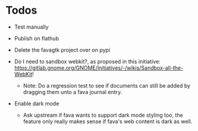 # Todos

- Test manually

- Publish on flathub

- Delete the favagtk project over on pypi

- Do I need to sandbox webkit?, as proposed in this initiative:
  https://gitlab.gnome.org/GNOME/Initiatives/-/wikis/Sandbox-all-the-WebKit!

  - Note: Do a regression test to see if documents can still be added
    by dragging them unto a fava journal entry.
    
- Enable dark mode 
  - Ask upstream if fava wants to support dark mode styling too,
    the feature only really makes sense if fava's web content is dark as well.

